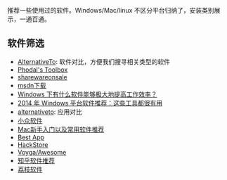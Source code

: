 推荐一些使用过的软件。Windows/Mac/linux 不区分平台归纳了，安装类别展示，一通百通。


## 软件筛选
- [AlternativeTo](http://alternativeto.net/): 软件对比，方便我们搜寻相关类型的软件
- [Phodal's Toolbox](https://github.com/phodal/toolbox)
- [sharewareonsale](http://sharewareonsale.com/shop)
- [msdn下载](http://msdn.itellyou.cn/)
- [Windows 下有什么软件能够极大地提高工作效率？](http://www.zhihu.com/question/22919326)
- [2014 年 Windows 平台软件推荐：这些工具都很有用](http://daily.zhihu.com/story/3705059)
- [alternativeto](http://alternativeto.net/): 应用对比
- [小众软件](http://www.appinn.com/)
- [Mac新手入门以及常用软件推荐](http://wsgzao.github.io/post/mac/)
- [Best App](https://github.com/hzlzh/Best-App/blob/master/README.md)
- [HackStore](https://hack-store.com)
- [Voyga/Awesome](https://github.com/Voyga/Awesome)
- [知乎软件推荐](https://weavi.com/92079)
- [荔枝软件](https://sbcwangka.taobao.com/index.htm?spm=2013.1.w5002-34230978.2.k5I9JE)


